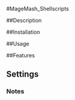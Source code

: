 #MageMash_Shellscripts


##Description


##Installation

       
##Usage


##Features


## Settings


### Notes

